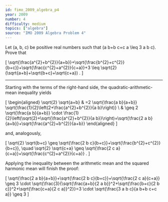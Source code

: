 ```yaml
---
id: fimo_2009_algebra_p4
year: 2009
number: 4
difficulty: medium
topics: ["algebra"]
source: "IMO 2009 Algebra Problem 4"
---
```


Let \(a, b, c\) be positive real numbers such that \(a b+b c+c a \leq 3 a b c\). Prove that

\[
\sqrt{\frac{a^{2}+b^{2}}{a+b}}+\sqrt{\frac{b^{2}+c^{2}}{b+c}}+\sqrt{\frac{c^{2}+a^{2}}{c+a}}+3 \leq \sqrt{2}(\sqrt{a+b}+\sqrt{b+c}+\sqrt{c+a}) .
\]

---
Starting with the terms of the right-hand side, the quadratic-arithmetic-mean inequality yields

\[
\begin{aligned}
\sqrt{2} \sqrt{a+b} & =2 \sqrt{\frac{a b}{a+b}} \sqrt{\frac{1}{2}\left(2+\frac{a^{2}+b^{2}}{a b}\right)} \\
& \geq 2 \sqrt{\frac{a b}{a+b}} \cdot \frac{1}{2}\left(\sqrt{2}+\sqrt{\frac{a^{2}+b^{2}}{a b}}\right)=\sqrt{\frac{2 a b}{a+b}}+\sqrt{\frac{a^{2}+b^{2}}{a+b}}
\end{aligned}
\]

and, analogously,

\[
\sqrt{2} \sqrt{b+c} \geq \sqrt{\frac{2 b c}{b+c}}+\sqrt{\frac{b^{2}+c^{2}}{b+c}}, \quad \sqrt{2} \sqrt{c+a} \geq \sqrt{\frac{2 c a}{c+a}}+\sqrt{\frac{c^{2}+a^{2}}{c+a}} .
\]

Applying the inequality between the arithmetic mean and the squared harmonic mean will finish the proof:

\[
\sqrt{\frac{2 a b}{a+b}}+\sqrt{\frac{2 b c}{b+c}}+\sqrt{\frac{2 c a}{c+a}} \geq 3 \cdot \sqrt{\frac{3}{\sqrt{\frac{a+b}{2 a b}}^2+\sqrt{\frac{b+c}{2 b c}}^2+\sqrt{\frac{c+a}{2 c a}}^2}}=3 \cdot \sqrt{\frac{3 a b c}{a b+b c+c a}} \geq 3
\]
